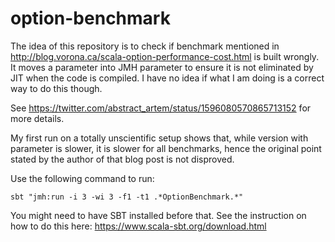 # option-benchmark

The idea of this repository is to check if benchmark mentioned in http://blog.vorona.ca/scala-option-performance-cost.html is built wrongly. It moves a parameter into JMH parameter to ensure it is not eliminated by JIT when the code is compiled. I have no idea if what I am doing is a correct way to do this though.

See https://twitter.com/abstract_artem/status/1596080570865713152 for more details.

My first run on a totally unscientific setup shows that, while version with parameter is slower, it is slower for all benchmarks, hence the original point stated by the author of that blog post is not disproved.

Use the following command to run:
```
sbt "jmh:run -i 3 -wi 3 -f1 -t1 .*OptionBenchmark.*"
```

You might need to have SBT installed before that. See the instruction on how to do this here: https://www.scala-sbt.org/download.html
